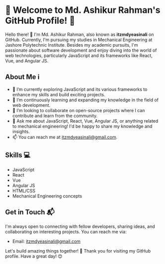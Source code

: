 # 👋 Welcome to Md. Ashikur Rahman's GitHub Profile! 🚀

Hello there! 👋 I'm Md. Ashikur Rahman, also known as **itzmdyeasinali** on GitHub. Currently, I'm pursuing my studies in Mechanical Engineering at Jashore Polytechnic Institute. Besides my academic pursuits, I'm passionate about software development and enjoy diving into the world of web technologies, particularly JavaScript and its frameworks like React, Vue, and Angular JS.

## About Me ℹ️

- 🔭 I’m currently exploring JavaScript and its various frameworks to enhance my skills and build exciting projects.
- 🌱 I’m continuously learning and expanding my knowledge in the field of web development.
- 👯 I’m looking to collaborate on open-source projects where I can contribute and learn from the community.
- 💬 Ask me about JavaScript, React, Vue, Angular JS, or anything related to mechanical engineering! I'd be happy to share my knowledge and insights.
- 📫 You can reach me at itzmdyeasinali@gmail.com.

## Skills 💻

- JavaScript
- React
- Vue
- Angular JS
- HTML/CSS
- Mechanical Engineering concepts

## Get in Touch 📬

I'm always open to connecting with fellow developers, sharing ideas, and collaborating on interesting projects. You can reach me via:

- Email: itzmdyeasinali@gmail.com

Let's build amazing things together! 🚀 Thank you for visiting my GitHub profile. Have a great day! 😊
